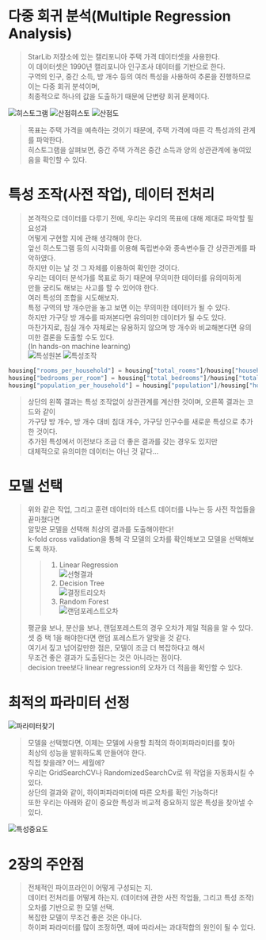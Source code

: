 # 다중 회귀 분석(Multiple Regression Analysis)
  
> StarLib 저장소에 있는 캘리포니아 주택 가격 데이터셋을 사용한다.  
> 이 데이터셋은 1990년 캘리포니아 인구조사 데이터를 기반으로 한다.  
> 구역의 인구, 중간 소득, 방 개수 등의 여러 특성을 사용하여 추론을 진행하므로 이는 다중 회귀 분석이며,  
> 최종적으로 하나의 값을 도출하기 때문에 단변량 회귀 문제이다.  
  
![히스토그램](https://user-images.githubusercontent.com/98927470/170680197-a25f211c-7654-425a-9b7b-a4c73f4fc380.PNG)
![산점히스토](https://user-images.githubusercontent.com/98927470/170680302-273895f3-6b9f-485a-bcfb-387749af55fb.PNG)
![산점도](https://user-images.githubusercontent.com/98927470/170680151-3f52db02-09fe-4f91-8671-312d75bbf503.PNG)
  
> 목표는 주택 가격을 예측하는 것이기 때문에, 주택 가격에 따른 각 특성과의 관계를 파악한다.  
> 히스토그램을 살펴보면, 중간 주택 가격은 중간 소득과 양의 상관관계에 놓여있음을 확인할 수 있다.  

# 특성 조작(사전 작업), 데이터 전처리
    
> 본격적으로 데이터를 다루기 전에, 우리는 우리의 목표에 대해 제대로 파악할 필요성과  
> 어떻게 구현할 지에 관해 생각해야 한다.  
> 앞선 히스토그램 등의 시각화를 이용해 독립변수와 종속변수들 간 상관관계를 파악하였다.  
> 하지만 이는 날 것 그 자체를 이용하여 확인한 것이다.  
> 우리는 데이터 분석가를 목표로 하기 때문에 무의미한 데이터를 유의미하게  
> 만들 궁리도 해보는 사고를 할 수 있어야 한다.  
> 여러 특성의 조합을 시도해보자.  
> 특정 구역의 방 개수만을 놓고 보면 이는 무의미한 데이터가 될 수 있다.  
> 하지만 가구당 방 개수를 따져본다면 유의미한 데이터가 될 수도 있다.  
> 마찬가지로, 침실 개수 자체로는 유용하지 않으며 방 개수와 비교해본다면 유의미한 결론을 도출할 수도 있다.  
> (In hands-on machine learning)  
![특성원본](https://user-images.githubusercontent.com/98927470/170694889-6f2e6617-218f-44cb-9e54-5cffd4bd143d.PNG)
![특성조작](https://user-images.githubusercontent.com/98927470/170694976-5f3182d9-4247-42d2-97e5-a9704ca43890.PNG)
```python
housing["rooms_per_household"] = housing["total_rooms"]/housing["households"]
housing["bedrooms_per_room"] = housing["total_bedrooms"]/housing["total_rooms"]
housing["population_per_household"] = housing["population"]/housing["households"]
```
> 상단의 왼쪽 결과는 특성 조작없이 상관관계를 계산한 것이며, 오른쪽 결과는 코드와 같이  
> 가구당 방 개수, 방 개수 대비 침대 개수, 가구당 인구수를 새로운 특성으로 추가한 것이다.  
> 추가된 특성에서 이전보다 조금 더 좋은 결과를 갖는 경우도 있지만  
> 대체적으로 유의미한 데이터는 아닌 것 같다...  
  
# 모델 선택
  
> 위와 같은 작업, 그리고 훈련 데이터와 테스트 데이터를 나누는 등 사전 작업들을 끝마쳤다면  
> 알맞은 모델을 선택해 최상의 결과를 도출해야한다!  
> k-fold cross validation을 통해 각 모델의 오차를 확인해보고 모델을 선택해보도록 하자.  
>> 1. Linear Regression  
![선형결과](https://user-images.githubusercontent.com/98927470/170696451-8637e979-dd9e-4735-a183-a3b73757f116.PNG)
>> 2. Decision Tree  
![결정트리오차](https://user-images.githubusercontent.com/98927470/170680482-1c7a94bd-b1b6-445f-ac8d-113730e98f4e.PNG)
>> 3. Random Forest  
![랜덤포레스트오차](https://user-images.githubusercontent.com/98927470/170680549-1324a91c-ac72-4725-84d3-4d536705b84f.PNG)
>  
> 평균을 보나, 분산을 보나, 랜덤포레스트의 경우 오차가 제일 적음을 알 수 있다.  
> 셋 중 택 1을 해야한다면 랜덤 포레스트가 알맞을 것 같다.  
> 여기서 짚고 넘어갈만한 점은, 모델이 조금 더 복잡하다고 해서  
> 무조건 좋은 결과가 도출된다는 것은 아니라는 점이다.  
> decision tree보다 linear regression의 오차가 더 적음을 확인할 수 있다.  
  
# 최적의 파라미터 선정

![파라미터찾기](https://user-images.githubusercontent.com/98927470/170680596-96d11b16-324e-4b5e-ae6b-a4ca4655cf6d.PNG)
> 모델을 선택했다면, 이제는 모델에 사용할 최적의 하이퍼파라미터를 찾아  
> 최상의 성능을 발휘하도록 만들어야 한다.  
> 직접 찾을래? 어느 세월에?  
> 우리는 GridSearchCV나 RandomizedSearchCv로 위 작업을 자동화시킬 수 있다.  
> 상단의 결과와 같이, 하이퍼파라미터에 따른 오차를 확인 가능하다!  
> 또한 우리는 아래와 같이 중요한 특성과 비교적 중요하지 않은 특성을 찾아낼 수 있다.  
  
![특성중요도](https://user-images.githubusercontent.com/98927470/170680633-bfbe3f11-4045-4043-913f-33a03382b4f7.PNG)

# 2장의 주안점

> 전체적인 파이프라인이 어떻게 구성되는 지.  
> 데이터 전처리를 어떻게 하는지. (데이터에 관한 사전 작업들, 그리고 특성 조작)  
> 오차를 기반으로 한 모델 선택.  
> 복잡한 모델이 무조건 좋은 것은 아니다.  
> 하이퍼 파라미터를 많이 조정하면, 때에 따라서는 과대적합의 원인이 될 수 있다.  
